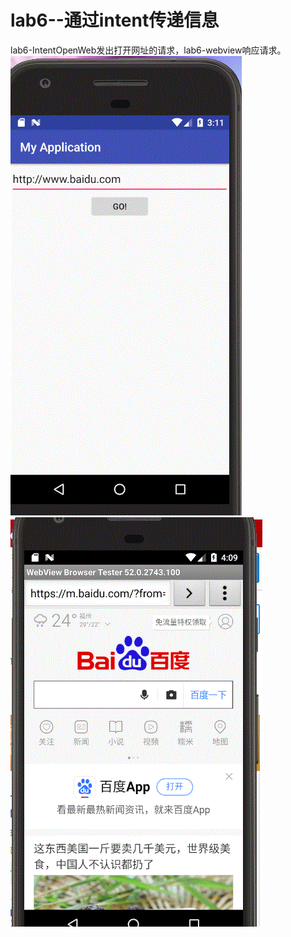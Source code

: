 lab6--通过intent传递信息
=====
lab6-IntentOpenWeb发出打开网址的请求，lab6-webview响应请求。   
![](https://github.com/mozhilei/android/blob/master/lab6/screenshot/61.gif)  
![](https://github.com/mozhilei/android/blob/master/lab6/screenshot/62.gif) 

